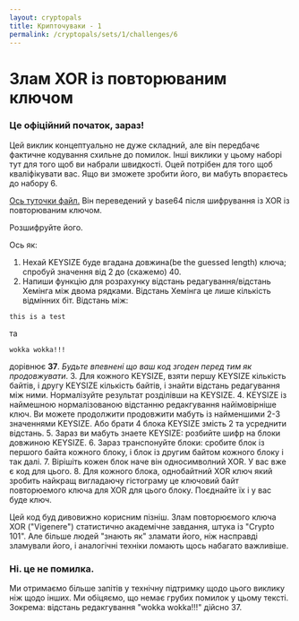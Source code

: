 ```yaml
---
layout: cryptopals
title: Крипточуваки - 1
permalink: /cryptopals/sets/1/challenges/6
---
```


# Злам XOR із повторюваним ключом

<div class="panel panel-danger">
  <div class="panel-heading">
    <h3 class="panel-title">Це офіційний початок, зараз!</h3>
  </div>
  <div class="panel-body">
    <p>
      Цей виклик концептуально не дуже складний, але він передбачє фактичне кодування схильне до помилок. Інші виклики у цьому наборі тут для того щоб ви набрали швидкості. Оцей потрібен для того щоб кваліфікувати вас. Ящо ви зможете зробити його, ви мабуть впораєтесь до набору 6.
    </p>
  </div>
</div>

[Ось туточки файл.](https://cryptopals.com/static/challenge-data/6.txt) Він переведений у base64 після шифрування із XOR із повторюваним ключом.

Розшифруйте його.

Ось як:

1. Нехай KEYSIZE буде вгадана довжина(be the guessed length) ключа; спробуй значення від 2 до (скажемо) 40.
2. Напиши функцію для розрахунку відстань редагування/відстань Хемінга між двома рядками. Відстань Хемінга це лише кількість відмінних біт. Відстань між:
```
this is a test
```
та
```
wokka wokka!!!
```
дорівнює **37**. *Будьте впевнені що ваш код згоден перед тим як продовжувати*.
3. Для кожного KEYSIZE, взяти першу KEYSIZE кількість байтів, і другу KEYSIZE кількість байтів, і знайти відстань редагування між ними. Нормалізуйте результат розділівши на KEYSIZE.
4. KEYSIZE із наймешною нормалізованою відстанню редакгування найімовірніше ключ. Ви можете продолжити продовжити мабуть із найменшими 2-3 значеннями KEYSIZE. Або брати 4 блока KEYSIZE змість 2 та усреднити відстань.
5. Зараз ви мабуть знаете KEYSIZE: розбийте шифр на блоки довжиною KEYSIZE.
6. Зараз транспонуйте блоки: сробите блок із першого байта кожного блоку, і блок із другим байтом кожного блоку і так далі.
7. Вірішіть кожен блок наче він односимволний XOR. У вас вже є код для цього.
8. Для кожного блока, однобайтний XOR ключ який зробить найкращ вигладаючу гістограму це ключовий байт повторюемого ключа для XOR для цього блоку. Поєднайте їх і у вас буде ключ.

Цей код буд дивовижно корисним пізніш. Злам повторюємого ключа XOR ("Vigenere") статистично академічне завдання, штука із "Crypto 101". Але більше людей "знають як" зламати його, ніж насправді зламували його, і аналогічні техніки ломають щось набагато важливіше.

<div class="panel panel-waring">
  <div class="panel-heading">
    <h3 class="panel-title">Ні. це не помилка.</h3>
  </div>
  <div class="panel-body">
    <p>
      Ми отримаємо більше запітів у технічну підтримку щодо цього виклику ніж щодо інших. Ми обіцяємо, що немає грубих помилок у цьому тексті. Зокрема: відстань редакгування "wokka wokka!!!" дійсно 37.
    </p>
  </div>
</div>

